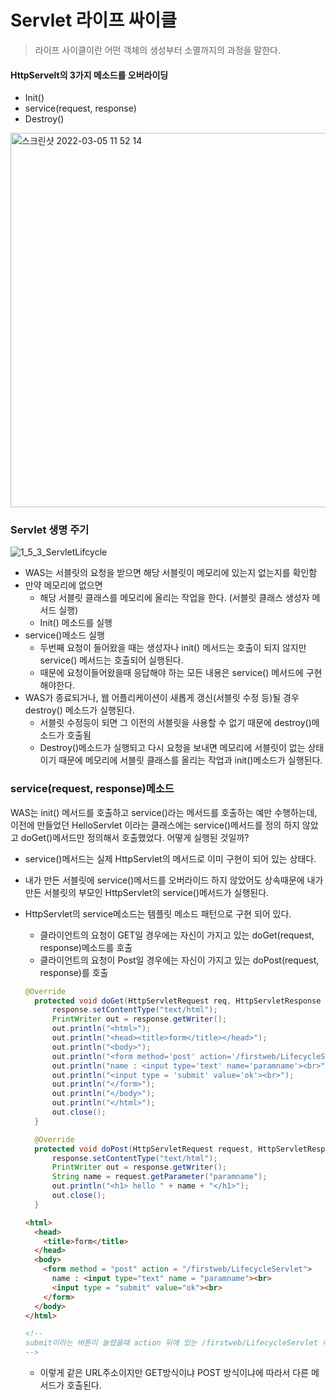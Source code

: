 # Servlet 라이프 싸이클

> 라이프 사이클이란 어떤 객체의 생성부터 소멸까지의 과정을 말한다.



#### HttpServelt의 3가지 메소드를 오버라이딩

+ Init()
+ service(request, response)
+ Destroy()

<img width="599" alt="스크린샷 2022-03-05 11 52 14" src="https://user-images.githubusercontent.com/88477839/156865336-c7e6a809-2d22-4f5b-b59c-fb439ff38c9f.png">



### Servlet 생명 주기

![1_5_3_ServletLifcycle](https://user-images.githubusercontent.com/88477839/156865480-d82468a6-e242-4a20-bda6-d6a7d68f06f2.png)

+ WAS는 서블릿의 요청을 받으면 해당 서블릿이 메모리에 있는지 없는지를 확인함
+ 만약 메모리에 없으면
  + 해당 서블릿 클래스를 메모리에 올리는 작업을 한다. (서블릿 클래스 생성자 메서드 실행)
  + Init() 메소드를 실행
+ service()메소드 실행
  + 두번째 요청이 들어왔을 때는 생성자나 init() 메서드는 호출이 되지 않지만 service() 메서드는 호출되어 실행된다.
  + 때문에 요청이들어왔을때 응답해야 하는 모든 내용은 service() 메서드에 구현해야한다.
+ WAS가 종료되거나, 웹 어플리케이션이 새롭게 갱신(서블릿 수정 등)될 경우 destroy() 메소드가 실행된다.
  + 서블릿 수정등이 되면 그 이전의 서블릿을 사용할 수 없기 때문에 destroy()메소드가 호출됨
  + Destroy()메소드가 실행되고 다시 요청을 보내면 메모리에 서블릿이 없는 상태이기 때문에 메모리에 서블릿 클래스를 올리는 작업과 init()메소드가 실행된다.



### service(request, response)메소드

WAS는 init() 메서드를 호출하고 service()라는 메서드를 호출하는 예만 수행하는데, 이전에 만들었던 HelloServlet 이라는 클래스에는  service()메서드를 정의 하지 않았고 doGet()메서드만 정의해서 호출했었다. 어떻게 실행된 것일까?

+ service()메서드는 실제 HttpServlet의 메서드로 이미 구현이 되어 있는 상태다.

+ 내가 만든 서블릿에 service()메서드를 오버라이드 하지 않았어도 상속때문에 내가 만든 서블릿의 부모인 HttpServlet의 service()메서드가 실행된다.

+ HttpServlet의 service메소드는 템플릿 메소드 패턴으로 구현 되어 있다.

  + 클라이언트의 요청이 GET일 경우에는 자신이 가지고 있는 doGet(request, response)메소드를 호출
  + 클라이언트의 요청이 Post일 경우에는 자신이 가지고 있는 doPost(request, response)를 호출

  ~~~java
  @Override
  	protected void doGet(HttpServletRequest req, HttpServletResponse response) throws ServletException, IOException {
  		response.setContentType("text/html");
  		PrintWriter out = response.getWriter();
  		out.println("<html>");
  		out.println("<head><title>form</title></head>");
  		out.println("<body>");
  		out.println("<form method='post' action='/firstweb/LifecycleServlet'>");
  		out.println("name : <input type='text' name='paramname'><br>");
  		out.println("<input type = 'submit' value='ok'><br>");
  		out.println("</form>");
  		out.println("</body>");
  		out.println("</html>");
  		out.close();
  	}
  
  	@Override
  	protected void doPost(HttpServletRequest request, HttpServletResponse response) throws ServletException, IOException {
  		response.setContentType("text/html");
  		PrintWriter out = response.getWriter();
  		String name = request.getParameter("paramname");
  		out.println("<h1> hello " + name + "</h1>");
  		out.close();
  	}
  ~~~

  ~~~html
  <html>
    <head>
      <title>form</title>
    </head>
    <body>
      <form method = "post" action = "/firstweb/LifecycleServlet">
        name : <input type="text" name = "paramname"><br>
        <input type = "submit" value="ok"><br>
      </form>
    </body>
  </html>
  
  <!-- 
  submit이라는 버튼이 눌렸을때 action 뒤에 있는 /firstweb/LifecycleServlet 이 주소로 요청하고 메소드는 post로 하라는 의미
  -->
  ~~~

  + 이렇게 같은 URL주소이지만 GET방식이냐 POST 방식이냐에 따라서 다른 메서드가 호출된다.

